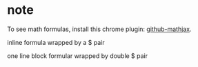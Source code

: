 # note

To see math formulas, install this chrome plugin: [github-mathjax](https://github.com/orsharir/github-mathjax).

inline formula wrapped by a $ pair

one line block formular wrapped by double $ pair

